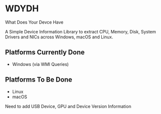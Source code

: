 # WDYDH
What Does Your Devce Have

A Simple Device Information Library to extract CPU, Memory, Disk, System Drivers and NICs across Windows, macOS and Linux.

## Platforms Currently Done
* Windows (via WMI Queries)

## Platforms To Be Done
* Linux
* macOS

Need to add USB Device, GPU and Device Version Information
